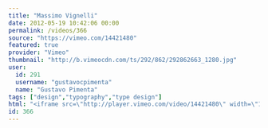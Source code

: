 ```yaml
---
title: "Massimo Vignelli"
date: 2012-05-19 10:42:06 00:00
permalink: /videos/366
source: "https://vimeo.com/14421480"
featured: true
provider: "Vimeo"
thumbnail: "http://b.vimeocdn.com/ts/292/862/292862663_1280.jpg"
user:
  id: 291
  username: "gustavocpimenta"
  name: "Gustavo Pimenta"
tags: ["design","typography","type design"]
html: "<iframe src=\"http://player.vimeo.com/video/14421480\" width=\"1280\" height=\"720\" frameborder=\"0\" webkitallowfullscreen mozallowfullscreen allowfullscreen></iframe>"
id: 366
---
```


